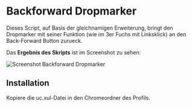 # Backforward Dropmarker
Dieses Script, auf Basis der gleichnamigen Erweiterung, bringt den Dropmarker mit seiner Funktion 
(wie im 3er Fuchs mit Linksklick) an den Back-Forward Button zurueck.

Das **Ergebnis des Skripts** ist im Screenshot zu sehen:

![Screenshot Backforward Dropmarker](https://github.com/ardiman/userChrome.js/raw/master/backforwarddropmarker/scr_bfdropmark.png)

## Installation
Kopiere die uc.xul-Datei in den Chromeordner des Profils.
